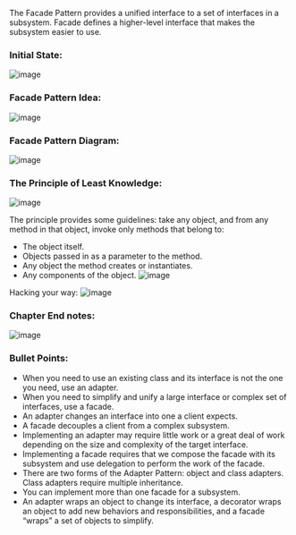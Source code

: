 The Facade Pattern provides a unified interface to a set of interfaces in a subsystem. Facade defines a higher-level interface that makes the subsystem easier to use.

### Initial State:
![image](https://github.com/user-attachments/assets/b79007ea-1cfc-4ba5-82e4-ab491918b9d6)

### Facade Pattern Idea:
![image](https://github.com/user-attachments/assets/c022b5f1-5a1e-4a5c-8864-905554dca942)

### Facade Pattern Diagram:
![image](https://github.com/user-attachments/assets/e48ac224-3af8-4de9-a0bf-49bdf3dc3f28)

### The Principle of Least Knowledge:
![image](https://github.com/user-attachments/assets/82ec3caa-b309-4eb8-905e-03b5f4bd4bcd)

The principle provides some guidelines: take any object, and from any method in that object, invoke only methods that belong to:
- The object itself.
- Objects passed in as a parameter to the method.
- Any object the method creates or instantiates.
- Any components of the object.
![image](https://github.com/user-attachments/assets/48f6696f-c005-4d05-a0ce-34b5be194b70)

Hacking your way:
![image](https://github.com/user-attachments/assets/8a620762-a638-4f51-ae41-80f9f0ac38cc)

### Chapter End notes:
![image](https://github.com/user-attachments/assets/59f8c4a9-6858-4f49-9c8e-99edd0596ed9)

### Bullet Points:
- When you need to use an existing class and its interface is not the one you need, use an adapter.
- When you need to simplify and unify a large interface or complex set of interfaces, use a facade.
- An adapter changes an interface into one a client expects.
- A facade decouples a client from a complex subsystem.
- Implementing an adapter may require little work or a great deal of work depending on the size and complexity of the target interface.
- Implementing a facade requires that we compose the facade with its subsystem and use delegation to perform the work of the facade.
- There are two forms of the Adapter Pattern: object and class adapters. Class adapters require multiple inheritance.
- You can implement more than one facade for a subsystem.
- An adapter wraps an object to change its interface, a decorator wraps an object to add new behaviors and responsibilities, and a facade “wraps” a set of objects to simplify.

